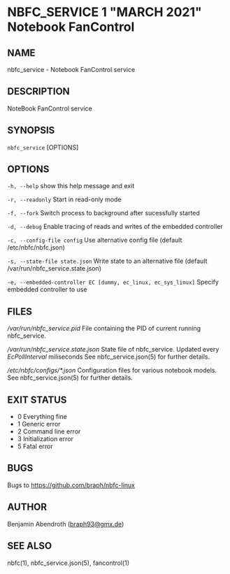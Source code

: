 NBFC\_SERVICE 1 "MARCH 2021" Notebook FanControl
================================================

NAME
----

nbfc\_service - Notebook FanControl service

DESCRIPTION
-----------

NoteBook FanControl service

SYNOPSIS
--------

`nbfc_service` [OPTIONS]

OPTIONS
-------

  `-h, --help`
    show this help message and exit

  `-r, --readonly`
    Start in read-only mode

  `-f, --fork`
    Switch process to background after sucessfully started

  `-d, --debug`
    Enable tracing of reads and writes of the embedded controller

  `-c, --config-file config`
    Use alternative config file (default /etc/nbfc/nbfc.json)

  `-s, --state-file state.json`
    Write state to an alternative file (default /var/run/nbfc_service.state.json)

  `-e, --embedded-controller EC [dummy, ec_linux, ec_sys_linux]`
    Specify embedded controller to use


FILES
-----

*/var/run/nbfc_service.pid*
  File containing the PID of current running nbfc\_service.

*/var/run/nbfc_service.state.json*
  State file of nbfc\_service. Updated every *EcPollInterval* miliseconds See nbfc\_service.json(5) for further details.

*/etc/nbfc/configs/\*.json*
  Configuration files for various notebook models. See nbfc\_service.json(5) for further details.

EXIT STATUS
-----------

   - 0    Everything fine
   - 1    Generic error
   - 2    Command line error
   - 3    Initialization error
   - 5    Fatal error

BUGS
----

Bugs to https://github.com/braph/nbfc-linux

AUTHOR
------

Benjamin Abendroth (braph93@gmx.de)

SEE ALSO
--------

nbfc(1), nbfc\_service.json(5), fancontrol(1)